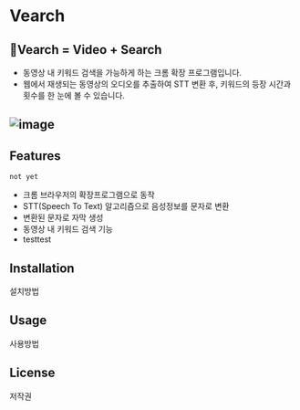 # Vearch

## 🔎Vearch = Video + Search
- 동영상 내 키워드 검색을 가능하게 하는 크롬 확장 프로그램입니다. 
- 웹에서 재생되는 동영상의 오디오를 추출하여 STT 변환 후, 키워드의 등장 시간과 횟수를 한 눈에 볼 수 있습니다.

![image](https://user-images.githubusercontent.com/49135657/105623345-5ae6a800-5e5c-11eb-9168-42e182ee150d.png)
---

## Features

`not yet`

- 크롬 브라우저의 확장프로그램으로 동작
- STT(Speech To Text) 알고리즘으로 음성정보를 문자로 변환
- 변환된 문자로 자막 생성
- 동영상 내 키워드 검색 기능
- testtest

## Installation

설치방법

## Usage

사용방법

## License

저작권
